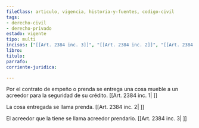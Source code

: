 ```yaml
---
fileClass: articulo, vigencia, historia-y-fuentes, codigo-civil
tags:
- derecho-civil
- derecho-privado
estado: vigente
tipo: multi
incisos: ["[[Art. 2384 inc. 3]]", "[[Art. 2384 inc. 2]]", "[[Art. 2384 inc. 1]]"]
libro:
titulo:
parrafo:
corriente-juridica:

---
```

Por el contrato de empeño o prenda se entrega una cosa mueble a un acreedor para la seguridad de su crédito. [[Art. 2384 inc. 1| ]]

La cosa entregada se llama prenda. [[Art. 2384 inc. 2| ]]

El acreedor que la tiene se llama acreedor prendario. [[Art. 2384 inc. 3| ]]
